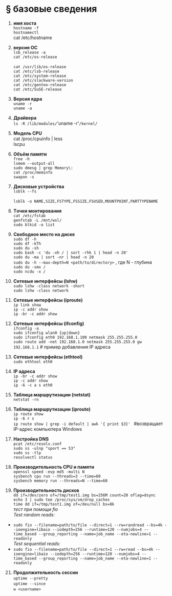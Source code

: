 # § базовые сведения

1) **имя хоста**
<br/>	`hostname -f`
<br/>	`hostnamectl`
<br/>	cat /etc/hostname

3) **версия ОС**
<br/>	`lsb_release -a`
<br/>	`cat /etc/os-release`  
<br/>	`cat /usr/lib/os-release`
<br/>	`cat /etc/lsb-release`
<br/>	`cat /etc/system-release`
<br/>	`cat /etc/slackware-version`
<br/>	`cat /etc/gentoo-release`
<br/>	`cat /etc/SuSE-release`

4) **Версия ядра**
<br/>	`uname -r`
<br/>	`uname -a`

5) **Драйвера**
<br/>	`ls -R /lib/modules/`'uname -r'`/kernel/`

6) **Модель CPU**
<br/>	cat /proc/cpuinfo | less 
<br/>	lscpu

7) **Объём памяти**
<br/>	`free -h` 
<br/>	`lsmem --output-all`
<br/>	`sudo dmesg | grep Memory\: `
<br/>	`cat /proc/meminfo`
<br/>	`swapon -s`

8) **Дисковые устройства**
<br/>	`lsblk --fs`  
<br/>	`lsblk -o NAME,SIZE,FSTYPE,FSSIZE,FSUSED,MOUNTPOINT,PARTTYPENAME`

9) **Tочки монтирования**
<br/>	`cat /etc/fstab` 
<br/>	`genfstab -L /mnt/wsl/`
<br/>	`sudo blkid -o list`

10) **Свободное место на диске**
<br/>	`sudo df -h`
<br/>	`sudo df -kTh`
<br/>	`sudo du -sh`
<br/>	`sudo bash -c 'du -xh / | sort -rhk 1 | head -n 20' `
<br/>	`sudo du -ma | sort -nr | head -n 20`
<br/>	`sudo du -h --max-depth=N <path/to/directory>` , где N - глубина
<br/>	`sudo du -smx / `
<br/> `sudo ncdu -x / `

11) **Сетевые интерфейсы (lshw)**
<br/>	`sudo lshw -class network -short`
<br/>	`sudo lshw -class network`
12) **Сетевые интерфейсы (iproute)**
<br/>	`ip link show`
<br/>	`ip -c addr show`
<br/>	`ip -br -c addr show`
13) **Сетевые интерфейсы (ifconfig)**
<br/>	`ifconfig -a`
<br/>	`sudo ifconfig wlan0 {up|down} `
<br/>	`sudo ifconfig eth0 192.168.1.100 netmask 255.255.255.0`
<br/>	`sudo route add -net 192.168.1.0 netmask 255.255.255.0 gw 192.168.1.1`  # пример добавления IP адреса
14) **Cетевые интерфейсы (ethtool)**
<br/>	`sudo ethtool eth0`

15) **IP адреса**
<br/>	`ip -br -c addr show`
<br/>	`ip -c addr show`
<br/>	`ip -6 -c a s eth0`

16) **Таблица маршрутизации (netstat)**
<br/>	`netstat -rn`
17) **Таблица маршрутизации (iproute)**
<br/>	`ip route show`
<br/>	`ip -6 r s`
<br/>	`ip route show | grep -i default | awk '{ print $3}' ` #возвращает IP-адрес компьютера Windows

18) **Настройка DNS**
<br/>	`pcat /etc/resolv.conf`
<br/>	`sudo ss -ulnp "sport == 53"`
<br/>	`sudo ss -tlp`
<br/>	`resolvectl status`

19) **Производительность CPU и памяти**
<br/>	`openssl speed -evp md5 -multi N`
<br/>	`sysbench cpu run --threads=3 --time=60`
<br/>	`sysbench memory run --threads=N --time=60`

20) **Производительность дисков**
<br/>	`dd if=/dev/zero of=/tmp/test1.img bs=256M count=20 oflag=dsync`
<br/>	`echo 3 | sudo tee /proc/sys/vm/drop_caches`
<br/>	`time dd if=/tmp/test1.img of=/dev/null bs=8k`
<br/> *тест при помощи fio*
<br/> *Test random reads:*
- `sudo fio --filename=path/to/file --direct=1 --rw=randread --bs=4k --ioengine=libaio --iodepth=256 --runtime=120 --numjobs=4 --time_based --group_reporting --name=job_name --eta-newline=1 --readonly`
<br/> *Test sequential reads:*
- `sudo fio --filename=path/to/file --direct=1 --rw=read --bs=4k --ioengine=libaio --iodepth=256 --runtime=120 --numjobs=4 --time_based --group_reporting --name=job_name --eta-newline=1 --readonly`

21) **Продолжительность сессии**
<br/>	`uptime --pretty`
<br/>	`uptime --since`
<br/>	`w <username>`




